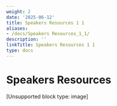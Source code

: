 ```yaml
---
weight: 2
date: '2025-06-12'
title: Speakers Resources 1 1
aliases:
- /docs/Speakers Resources_1_1/
description: ''
linkTitle: Speakers Resources 1 1
type: docs
---
```


# Speakers Resources

[Unsupported block type: image]
